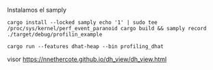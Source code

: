 Instalamos el samply

`
cargo install --locked samply
echo '1' | sudo tee /proc/sys/kernel/perf_event_paranoid
cargo build && samply record ./target/debug/profilin_example
`

`
cargo run --features dhat-heap --bin profiling_dhat
`

visor
https://nnethercote.github.io/dh_view/dh_view.html
